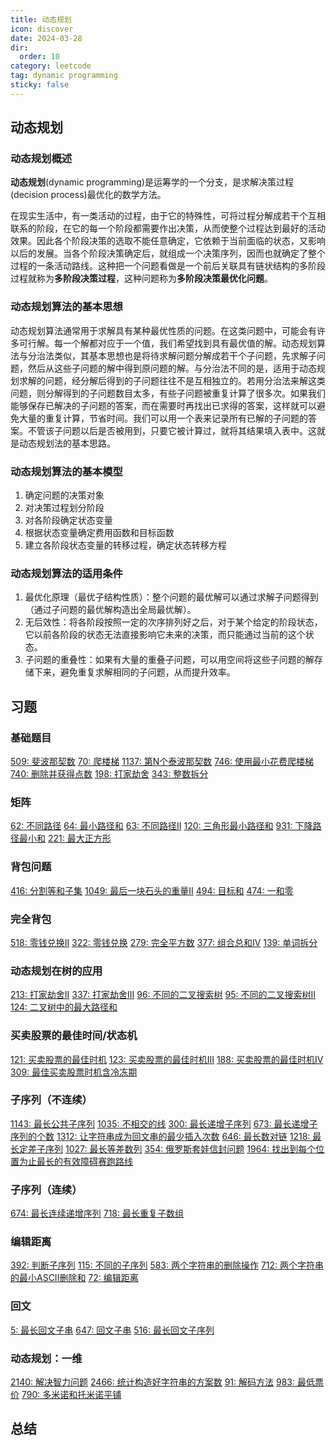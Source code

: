 ```yaml
---
title: 动态规划
icon: discover
date: 2024-03-28
dir:
  order: 10
category: leetcode
tag: dynamic programming
sticky: false
---
```


## 动态规划
### 动态规划概述
**动态规划**(dynamic programming)是运筹学的一个分支，是求解决策过程(decision process)最优化的数学方法。

在现实生活中，有一类活动的过程，由于它的特殊性，可将过程分解成若干个互相联系的阶段，在它的每一个阶段都需要作出决策，从而使整个过程达到最好的活动效果。因此各个阶段决策的选取不能任意确定，它依赖于当前面临的状态，又影响以后的发展。当各个阶段决策确定后，就组成一个决策序列，因而也就确定了整个过程的一条活动路线。这种把一个问题看做是一个前后关联具有链状结构的多阶段过程就称为**多阶段决策过程**，这种问题称为**多阶段决策最优化问题**。

### 动态规划算法的基本思想
动态规划算法通常用于求解具有某种最优性质的问题。在这类问题中，可能会有许多可行解。每一个解都对应于一个值，我们希望找到具有最优值的解。动态规划算法与分治法类似，其基本思想也是将待求解问题分解成若干个子问题，先求解子问题，然后从这些子问题的解中得到原问题的解。与分治法不同的是，适用于动态规划求解的问题，经分解后得到的子问题往往不是互相独立的。若用分治法来解这类问题，则分解得到的子问题数目太多，有些子问题被重复计算了很多次。如果我们能够保存已解决的子问题的答案，而在需要时再找出已求得的答案，这样就可以避免大量的重复计算，节省时间。我们可以用一个表来记录所有已解的子问题的答案。不管该子问题以后是否被用到，只要它被计算过，就将其结果填入表中。这就是动态规划法的基本思路。

### 动态规划算法的基本模型
1. 确定问题的决策对象
2. 对决策过程划分阶段
3. 对各阶段确定状态变量
4. 根据状态变量确定费用函数和目标函数
5. 建立各阶段状态变量的转移过程，确定状态转移方程

### 动态规划算法的适用条件
1. 最优化原理（最优子结构性质）：整个问题的最优解可以通过求解子问题得到（通过子问题的最优解构造出全局最优解）。
2. 无后效性：将各阶段按照一定的次序排列好之后，对于某个给定的阶段状态，它以前各阶段的状态无法直接影响它未来的决策，而只能通过当前的这个状态。
3. 子问题的重叠性：如果有大量的重叠子问题，可以用空间将这些子问题的解存储下来，避免重复求解相同的子问题，从而提升效率。


## 习题
### 基础题目
[509: 斐波那契数](509_fibonacci_number.md)
[70: 爬楼梯](70_climbing_stairs.md)
[1137: 第N个泰波那契数](1137_nth_tribonacci_number.md)
[746: 使用最小花费爬楼梯](746_min_cost_climbing_stairs.md)
[740: 删除并获得点数](740_delete_and_earn.md)
[198: 打家劫舍](198_house_robber.md)
[343: 整数拆分]()

### 矩阵
[62: 不同路径]()
[64: 最小路径和]()
[63: 不同路径II]()
[120: 三角形最小路径和]()
[931: 下降路径最小和]()
[221: 最大正方形]()

### 背包问题
[416: 分割等和子集]()
[1049: 最后一块石头的重量II]()
[494: 目标和]()
[474: 一和零]()

### 完全背包
[518: 零钱兑换II]()
[322: 零钱兑换]()
[279: 完全平方数]()
[377: 组合总和IV]()
[139: 单词拆分]()

### 动态规划在树的应用
[213: 打家劫舍II]()
[337: 打家劫舍III]()
[96: 不同的二叉搜索树]()
[95: 不同的二叉搜索树II]()
[124: 二叉树中的最大路径和]()

### 买卖股票的最佳时间/状态机
[121: 买卖股票的最佳时机]()
[123: 买卖股票的最佳时机III]()
[188: 买卖股票的最佳时机IV]()
[309: 最佳买卖股票时机含冷冻期]()

### 子序列（不连续）
[1143: 最长公共子序列]()
[1035: 不相交的线]()
[300: 最长递增子序列]()
[673: 最长递增子序列的个数]()
[1312: 让字符串成为回文串的最少插入次数]()
[646: 最长数对链]()
[1218: 最长定差子序列]()
[1027: 最长等差数列]()
[354: 俄罗斯套娃信封问题]()
[1964: 找出到每个位置为止最长的有效障碍赛跑路线]()

### 子序列（连续）
[674: 最长连续递增序列]()
[718: 最长重复子数组]()

### 编辑距离
[392: 判断子序列]()
[115: 不同的子序列]()
[583: 两个字符串的删除操作]()
[712: 两个字符串的最小ASCII删除和]()
[72: 编辑距离]()

### 回文
[5: 最长回文子串]()
[647: 回文子串]()
[516: 最长回文子序列]()

### 动态规划：一维
[2140: 解决智力问题]()
[2466: 统计构造好字符串的方案数]()
[91: 解码方法]()
[983: 最低票价]()
[790: 多米诺和托米诺平铺]()


## 总结
